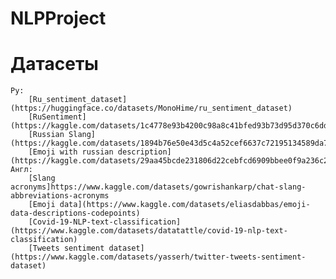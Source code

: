 # NLPProject

# Датасеты

    Ру:
        [Ru_sentiment_dataset](https://huggingface.co/datasets/MonoHime/ru_sentiment_dataset)
        [RuSentiment](https://kaggle.com/datasets/1c4778e93b4200c98a8c41bfed93b73d95d370c6dd39ddecceed31cbefc6a3d9)
        [Russian Slang](https://kaggle.com/datasets/1894b76e50e43d5c4a52cef6637c72195134589da7f9e45627f330e082470ab2)
        [Emoji with russian description](https://kaggle.com/datasets/29aa45bcde231806d22cebfcd6909bbee0f9a236c2a628afa4f427da02d8b6a9)
    Англ:
        [Slang acronyms]https://www.kaggle.com/datasets/gowrishankarp/chat-slang-abbreviations-acronyms
        [Emoji data](https://www.kaggle.com/datasets/eliasdabbas/emoji-data-descriptions-codepoints)
        [Covid-19-NLP-text-classification](https://www.kaggle.com/datasets/datatattle/covid-19-nlp-text-classification)
        [Tweets sentiment dataset](https://www.kaggle.com/datasets/yasserh/twitter-tweets-sentiment-dataset)
